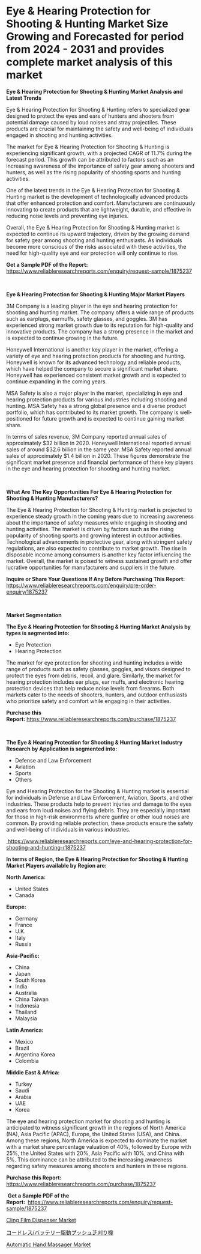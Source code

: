 <p><h1>Eye & Hearing Protection for Shooting & Hunting Market Size Growing and Forecasted for period from 2024 - 2031 and provides complete market analysis of this market</h1></p><p><strong>Eye & Hearing Protection for Shooting & Hunting Market Analysis and Latest Trends</strong></p>
<p><p>Eye & Hearing Protection for Shooting & Hunting refers to specialized gear designed to protect the eyes and ears of hunters and shooters from potential damage caused by loud noises and stray projectiles. These products are crucial for maintaining the safety and well-being of individuals engaged in shooting and hunting activities.</p><p>The market for Eye & Hearing Protection for Shooting & Hunting is experiencing significant growth, with a projected CAGR of 11.7% during the forecast period. This growth can be attributed to factors such as an increasing awareness of the importance of safety gear among shooters and hunters, as well as the rising popularity of shooting sports and hunting activities.</p><p>One of the latest trends in the Eye & Hearing Protection for Shooting & Hunting market is the development of technologically advanced products that offer enhanced protection and comfort. Manufacturers are continuously innovating to create products that are lightweight, durable, and effective in reducing noise levels and preventing eye injuries.</p><p>Overall, the Eye & Hearing Protection for Shooting & Hunting market is expected to continue its upward trajectory, driven by the growing demand for safety gear among shooting and hunting enthusiasts. As individuals become more conscious of the risks associated with these activities, the need for high-quality eye and ear protection will only continue to rise.</p></p>
<p><strong>Get a Sample PDF of the Report:&nbsp;</strong> <a href="https://www.reliableresearchreports.com/enquiry/request-sample/1875237">https://www.reliableresearchreports.com/enquiry/request-sample/1875237</a></p>
<p>&nbsp;</p>
<p><strong>Eye & Hearing Protection for Shooting & Hunting Major Market Players</strong></p>
<p><p>3M Company is a leading player in the eye and hearing protection for shooting and hunting market. The company offers a wide range of products such as earplugs, earmuffs, safety glasses, and goggles. 3M has experienced strong market growth due to its reputation for high-quality and innovative products. The company has a strong presence in the market and is expected to continue growing in the future.</p><p>Honeywell International is another key player in the market, offering a variety of eye and hearing protection products for shooting and hunting. Honeywell is known for its advanced technology and reliable products, which have helped the company to secure a significant market share. Honeywell has experienced consistent market growth and is expected to continue expanding in the coming years.</p><p>MSA Safety is also a major player in the market, specializing in eye and hearing protection products for various industries including shooting and hunting. MSA Safety has a strong global presence and a diverse product portfolio, which has contributed to its market growth. The company is well-positioned for future growth and is expected to continue gaining market share.</p><p>In terms of sales revenue, 3M Company reported annual sales of approximately $32 billion in 2020. Honeywell International reported annual sales of around $32.6 billion in the same year. MSA Safety reported annual sales of approximately $1.4 billion in 2020. These figures demonstrate the significant market presence and financial performance of these key players in the eye and hearing protection for shooting and hunting market.</p></p>
<p>&nbsp;</p>
<p><strong>What Are The Key Opportunities For Eye & Hearing Protection for Shooting & Hunting Manufacturers?</strong></p>
<p><p>The Eye & Hearing Protection for Shooting & Hunting market is projected to experience steady growth in the coming years due to increasing awareness about the importance of safety measures while engaging in shooting and hunting activities. The market is driven by factors such as the rising popularity of shooting sports and growing interest in outdoor activities. Technological advancements in protective gear, along with stringent safety regulations, are also expected to contribute to market growth. The rise in disposable income among consumers is another key factor influencing the market. Overall, the market is poised to witness sustained growth and offer lucrative opportunities for manufacturers and suppliers in the future.</p></p>
<p><strong>Inquire or Share Your Questions If Any Before Purchasing This Report:</strong> <a href="https://www.reliableresearchreports.com/enquiry/pre-order-enquiry/1875237">https://www.reliableresearchreports.com/enquiry/pre-order-enquiry/1875237</a></p>
<p>&nbsp;</p>
<p><strong>Market Segmentation</strong></p>
<p><strong>The Eye & Hearing Protection for Shooting & Hunting Market Analysis by types is segmented into:</strong></p>
<p><ul><li>Eye Protection</li><li>Hearing Protection</li></ul></p>
<p><p>The market for eye protection for shooting and hunting includes a wide range of products such as safety glasses, goggles, and visors designed to protect the eyes from debris, recoil, and glare. Similarly, the market for hearing protection includes ear plugs, ear muffs, and electronic hearing protection devices that help reduce noise levels from firearms. Both markets cater to the needs of shooters, hunters, and outdoor enthusiasts who prioritize safety and comfort while engaging in their activities.</p></p>
<p><strong>Purchase this Report:&nbsp;</strong><a href="https://www.reliableresearchreports.com/purchase/1875237">https://www.reliableresearchreports.com/purchase/1875237</a></p>
<p>&nbsp;</p>
<p><strong>The Eye & Hearing Protection for Shooting & Hunting Market Industry Research by Application is segmented into:</strong></p>
<p><ul><li>Defense and Law Enforcement</li><li>Aviation</li><li>Sports</li><li>Others</li></ul></p>
<p><p>Eye and Hearing Protection for the Shooting & Hunting market is essential for individuals in Defense and Law Enforcement, Aviation, Sports, and other industries. These products help to prevent injuries and damage to the eyes and ears from loud noises and flying debris. They are especially important for those in high-risk environments where gunfire or other loud noises are common. By providing reliable protection, these products ensure the safety and well-being of individuals in various industries.</p></p>
<p><a href="https://www.reliableresearchreports.com/eye-and-hearing-protection-for-shooting-and-hunting-r1875237">&nbsp;https://www.reliableresearchreports.com/eye-and-hearing-protection-for-shooting-and-hunting-r1875237</a></p>
<p><strong>In terms of Region, the Eye & Hearing Protection for Shooting & Hunting Market Players available by Region are:</strong></p>
<p>
    <p> <strong> North America: </strong>
        <ul>
            <li>United States</li>
            <li>Canada</li>
        </ul>
        </p> 
    <p> <strong> Europe: </strong>
        <ul>
            <li>Germany</li>
            <li>France</li>
            <li>U.K.</li>
            <li>Italy</li>
            <li>Russia</li>
        </ul>
        </p> 
    <p> <strong> Asia-Pacific: </strong>
        <ul>
            <li>China</li>
            <li>Japan</li>
            <li>South Korea</li>
            <li>India</li>
            <li>Australia</li>
            <li>China Taiwan</li>
            <li>Indonesia</li>
            <li>Thailand</li>
            <li>Malaysia</li>
        </ul>
        </p> 
    <p> <strong> Latin America: </strong>
        <ul>
            <li>Mexico</li>
            <li>Brazil</li>
            <li>Argentina Korea</li>
            <li>Colombia</li>
        </ul>
        </p> 
    <p> <strong> Middle East & Africa: </strong>
        <ul>
            <li>Turkey</li>
            <li>Saudi</li>
            <li>Arabia</li>
            <li>UAE</li>
            <li>Korea</li>
        </ul>
    </p>
    </p>
<p><p>The eye and hearing protection market for shooting and hunting is anticipated to witness significant growth in the regions of North America (NA), Asia Pacific (APAC), Europe, the United States (USA), and China. Among these regions, North America is expected to dominate the market with a market share percentage valuation of 40%, followed by Europe with 25%, the United States with 20%, Asia Pacific with 10%, and China with 5%. This dominance can be attributed to the increasing awareness regarding safety measures among shooters and hunters in these regions.</p></p>
<p><strong>Purchase this Report: </strong><a href="https://www.reliableresearchreports.com/purchase/1875237">https://www.reliableresearchreports.com/purchase/1875237</a></p>
<p>&nbsp;<strong>Get a Sample PDF of the Report:&nbsp;&nbsp;</strong><a href="https://www.reliableresearchreports.com/enquiry/request-sample/1875237">https://www.reliableresearchreports.com/enquiry/request-sample/1875237</a></p>
<p><strong></strong></p>
<p><p><a href="https://github.com/derrinmiltonellis35gcl/Market-Research-Report-List-3/blob/main/cling-film-dispenser-market.md">Cling Film Dispenser Market</a></p><p><a href="https://github.com/mohamedbakry57/Market-Research-Report-List-4/blob/main/7001363145614.md">コードレス/バッテリー駆動プッシュ芝刈り機</a></p><p><a href="https://github.com/Sherrillcrooksxa8i18ucf2m/Market-Research-Report-List-3/blob/main/automatic-hand-massager-market.md">Automatic Hand Massager Market</a></p></p>